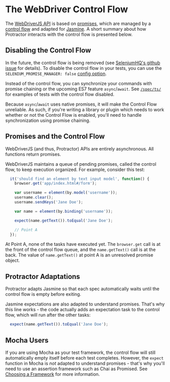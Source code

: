 The WebDriver Control Flow
==========================

The [WebDriverJS API](https://github.com/SeleniumHQ/selenium/wiki/WebDriverJs#understanding_the_api) is based on [promises](https://github.com/SeleniumHQ/selenium/wiki/WebDriverJs#promises),
which are managed by a [control flow](https://github.com/SeleniumHQ/selenium/wiki/WebDriverJs#control-flows)
and adapted for [Jasmine](http://jasmine.github.io/2.3/introduction.html).
A short summary about how Protractor interacts with the control flow is presented below.

Disabling the Control Flow
--------------------------

In the future, the control flow is being removed (see
[SeleniumHQ's github issue](https://github.com/SeleniumHQ/selenium/issues/2969)
for details).  To disable the control flow in your tests, you can use the
`SELENIUM_PROMISE_MANAGER: false` [config option](/lib/config.ts#L714).

Instead of the control flow, you can synchronize your commands
with promise chaining or the upcoming ES7 feature `async`/`await`.  See
[`/spec/ts/`](/spec/ts/) for examples of tests with the control flow disabled.

Because `async`/`await` uses native promises, it will make the Control Flow
unreliable.  As such, if you're writing a library or plugin which needs to work
whether or not the Control Flow is enabled, you'll need to handle
synchronization using promise chaining.

Promises and the Control Flow
-----------------------------

WebDriverJS (and thus, Protractor) APIs are entirely asynchronous. All functions
return promises.

WebDriverJS maintains a queue of pending promises, called the control flow,
to keep execution organized. For example, consider this test:

```javascript
  it('should find an element by text input model', function() {
    browser.get('app/index.html#/form');

    var username = element(by.model('username'));
    username.clear();
    username.sendKeys('Jane Doe');

    var name = element(by.binding('username'));

    expect(name.getText()).toEqual('Jane Doe');

    // Point A
  });
```

At Point A, none of the tasks have executed yet. The `browser.get` call is at
the front of the control flow queue, and the `name.getText()` call is at the
back. The value of `name.getText()` at point A is an unresolved promise
object.


Protractor Adaptations
----------------------

Protractor adapts Jasmine so that each spec automatically waits until the
control flow is empty before exiting.

Jasmine expectations are also adapted to understand promises. That's why this
line works - the code actually adds an expectation task to the control flow,
which will run after the other tasks:

```javascript
  expect(name.getText()).toEqual('Jane Doe');
```

Mocha Users
-----------

If you are using Mocha as your test framework, the control flow will still
automatically empty itself before each test completes. However, the `expect`
function in Mocha is _not_ adapted to understand promises - that's why you'll
need to use an assertion framework such as Chai as Promised. See
[Choosing a Framework](/docs/frameworks.md) for more information.
